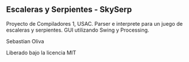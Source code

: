 Escaleras y Serpientes - SkySerp
--------------------------------

Proyecto de Compiladores 1, USAC. Parser e interprete para un juego de escaleras y serpientes. GUI utilizando Swing y Processing.

Sebastian Oliva

Liberado bajo la licencia MIT

